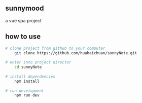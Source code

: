 ## sunnymood
a vue spa project
##  how to use
``` bash
# clone project from github to your computer
    git clone https://github.com/huahaichuan/sunnyNote.git
    
# enter into project director
    cd sunnyNote
    
# install dependencies
    npm install
    
# run development
    npm run dev
